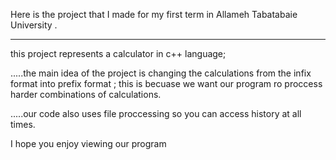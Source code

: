 Here is the project that I made for my first term in Allameh Tabatabaie University .

----------------------------------------------------------------------------------------------

this project represents a calculator in c++ language;

.....the main idea of the project is changing the calculations from the infix format into prefix format ; this is becuase we want our program ro proccess harder combinations of calculations.

.....our code also uses file proccessing so you can access history at all times.

I hope you enjoy viewing our program 

